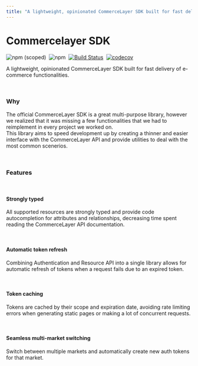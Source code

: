 ```yaml
---
title: "A lightweight, opinionated CommerceLayer SDK built for fast delivery of e-commerce functionalities."
---
```


# Commercelayer SDK
![npm (scoped)](https://img.shields.io/npm/v/@atoms-studio/commercelayer-sdk)&nbsp; 
![npm](https://img.shields.io/npm/dm/@atoms-studio/commercelayer-sdk)&nbsp;
[![Build Status](https://github.com//atoms-studio/commercelayer-sdk/workflows/Node.js%20CI/badge.svg)](https://github.com/atoms-studio/commercelayer-sdk/actions)&nbsp;
[![codecov](https://codecov.io/gh/atoms-studio/commercelayer-sdk/branch/main/graph/badge.svg?token=PYZQB331CP)](https://codecov.io/gh/atoms-studio/commercelayer-sdk)


A lightweight, opinionated CommerceLayer SDK built for fast delivery of e-commerce functionalities.

<br>

### Why
The official CommerceLayer SDK is a great multi-purpose library, however we realized that it was missing a few functionalities that we had to reimplement in every project we worked on.
<br>
This library aims to speed development up by creating a thinner and easier interface with the CommerceLayer API and provide utilities to deal with the most common scenerios.

<br>

### Features
<br>

#### Strongly typed
All supported resources are strongly typed and provide code autocompletion for attributes and relationships, decreasing time spent reading the CommerceLayer API documentation.

<br>

#### Automatic token refresh
Combining Authentication and Resource API into a single library allows for automatic refresh of tokens when a request fails due to an expired token.

<br>

#### Token caching
Tokens are cached by their scope and expiration date, avoiding rate limiting errors when generating static pages or making a lot of concurrent requests.

<br>

#### Seamless multi-market switching
Switch between multiple markets and automatically create new auth tokens for that market.

